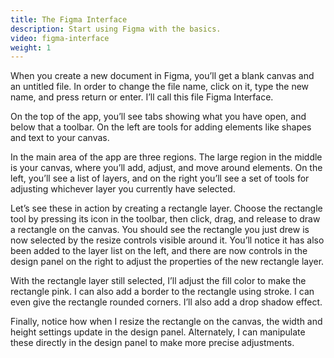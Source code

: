 ```yaml
---
title: The Figma Interface
description: Start using Figma with the basics.
video: figma-interface
weight: 1
---
```


When you create a new document in Figma, you’ll get a blank canvas and an untitled file. In order to change the file name, click on it, type the new name, and press return or enter. I’ll call this file Figma Interface.

On the top of the app, you’ll see tabs showing what you have open, and below that a toolbar. On the left are tools for adding elements like shapes and text to your canvas.

In the main area of the app are three regions. The large region in the middle is your canvas, where you’ll add, adjust, and move around elements. On the left, you’ll see a list of layers, and on the right you’ll see a set of tools for adjusting whichever layer you currently have selected.

Let’s see these in action by creating a rectangle layer. Choose the rectangle tool by pressing its icon in the toolbar, then click, drag, and release to draw a rectangle on the canvas. You should see the rectangle you just drew is now selected by the resize controls visible around it. You’ll notice it has also been added to the layer list on the left, and there are now controls in the design panel on the right to adjust the properties of the new rectangle layer.

With the rectangle layer still selected, I’ll adjust the fill color to make the rectangle pink. I can also add a border to the rectangle using stroke. I can even give the rectangle rounded corners. I’ll also add a drop shadow effect.

Finally, notice how when I resize the rectangle on the canvas, the width and height settings update in the design panel. Alternately, I can manipulate these directly in the design panel to make more precise adjustments.
